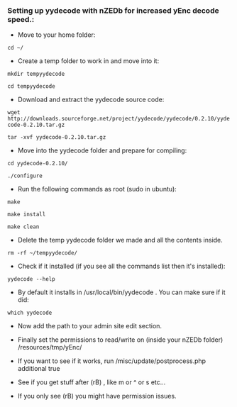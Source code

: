 ### Setting up yydecode with nZEDb for increased yEnc decode speed.:

* Move to your home folder:

`cd ~/`

* Create a temp folder to work in and move into it:

`mkdir tempyydecode`

`cd tempyydecode`

* Download and extract the yydecode source code:

`wget http://downloads.sourceforge.net/project/yydecode/yydecode/0.2.10/yydecode-0.2.10.tar.gz`

`tar -xvf yydecode-0.2.10.tar.gz`

* Move into the yydecode folder and prepare for compiling:

`cd yydecode-0.2.10/`

`./configure`

* Run the following commands as root (sudo in ubuntu):

`make`

`make install`

`make clean`

* Delete the temp yydecode folder we made and all the contents inside.

`rm -rf ~/tempyydecode/`

* Check if it installed (if you see all the commands list then it's installed):

`yydecode --help`

* By default it installs in /usr/local/bin/yydecode . You can make sure if it did:

`which yydecode`

* Now add the path to your admin site edit section.

* Finally set the permissions to read/write on (inside your nZEDb folder) /resources/tmp/yEnc/

* If you want to see if it works, run /misc/update/postprocess.php additional true

* See if you get stuff after (rB) , like m or ^ or s etc...

* If you only see (rB) you might have permission issues.